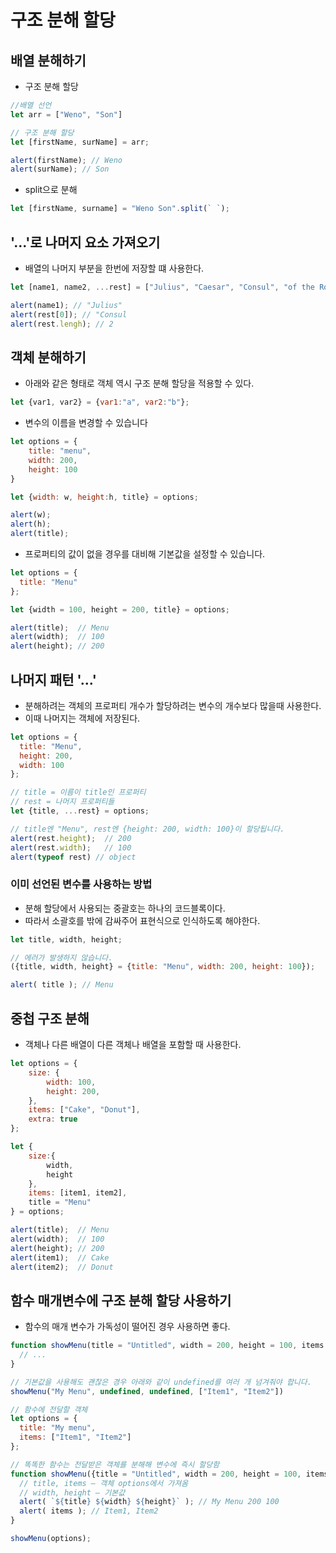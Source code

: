 # 구조 분해 할당

## 배열 분해하기
- 구조 분해 할당
```javascript
//배열 선언
let arr = ["Weno", "Son"]

// 구조 분해 할당
let [firstName, surName] = arr;

alert(firstName); // Weno
alert(surName); // Son
```
- split으로 분해
```javascript
let [firstName, surname] = "Weno Son".split(` `);
```

## '...'로 나머지 요소 가져오기
- 배열의 나머지 부분을 한번에 저장할 떄 사용한다.
```javascript
let [name1, name2, ...rest] = ["Julius", "Caesar", "Consul", "of the Roma Republic"];

alert(name1); // "Julius"
alert(rest[0]); // "Consul
alert(rest.lengh); // 2
```

## 객체 분해하기
- 아래와 같은 형태로 객체 역시 구조 분해 할당을 적용할 수 있다.
```javascript
let {var1, var2} = {var1:"a", var2:"b"};
```
- 변수의 이름을 변경할 수 있습니다
```javascript
let options = {
    title: "menu",
    width: 200,
    height: 100
}

let {width: w, height:h, title} = options;

alert(w);
alert(h);
alert(title);
```

- 프로퍼티의 값이 없을 경우를 대비해 기본값을 설정할 수 있습니다.
```javascript
let options = {
  title: "Menu"
};

let {width = 100, height = 200, title} = options;

alert(title);  // Menu
alert(width);  // 100
alert(height); // 200
```

## 나머지 패턴 '...'
- 분해하려는 객체의 프로퍼티 개수가 할당하려는 변수의 개수보다 많을때 사용한다.
- 이때 나머지는 객체에 저장된다.
```javascript
let options = {
  title: "Menu",
  height: 200,
  width: 100
};

// title = 이름이 title인 프로퍼티
// rest = 나머지 프로퍼티들
let {title, ...rest} = options;

// title엔 "Menu", rest엔 {height: 200, width: 100}이 할당됩니다.
alert(rest.height);  // 200
alert(rest.width);   // 100
alert(typeof rest) // object
```

### 이미 선언된 변수를 사용하는 방법
- 분해 할당에서 사용되는 중괄호는 하나의 코드블록이다.
- 따라서 소괄호를 밖에 감싸주어 표현식으로 인식하도록 해야한다.
```javascript
let title, width, height;

// 에러가 발생하지 않습니다.
({title, width, height} = {title: "Menu", width: 200, height: 100});

alert( title ); // Menu
```

## 중첩 구조 분해
- 객체나 다른 배열이 다른 객체나 배열을 포함할 때 사용한다.
```javascript
let options = {
    size: {
        width: 100,
        height: 200,
    },
    items: ["Cake", "Donut"],
    extra: true
};

let {
    size:{
        width,
        height
    },
    items: [item1, item2],
    title = "Menu"
} = options;

alert(title);  // Menu
alert(width);  // 100
alert(height); // 200
alert(item1);  // Cake
alert(item2);  // Donut
```

## 함수 매개변수에 구조 분해 할당 사용하기
- 함수의 매개 변수가 가독성이 떨어진 경우 사용하면 좋다.
```javascript
function showMenu(title = "Untitled", width = 200, height = 100, items = []) {
  // ...
}

// 기본값을 사용해도 괜찮은 경우 아래와 같이 undefined를 여러 개 넘겨줘야 합니다.
showMenu("My Menu", undefined, undefined, ["Item1", "Item2"])
```
```javascript
// 함수에 전달할 객체
let options = {
  title: "My menu",
  items: ["Item1", "Item2"]
};

// 똑똑한 함수는 전달받은 객체를 분해해 변수에 즉시 할당함
function showMenu({title = "Untitled", width = 200, height = 100, items = []}) {
  // title, items – 객체 options에서 가져옴
  // width, height – 기본값
  alert( `${title} ${width} ${height}` ); // My Menu 200 100
  alert( items ); // Item1, Item2
}

showMenu(options);
```

